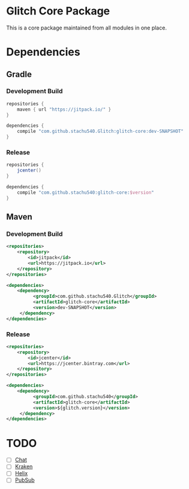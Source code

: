# Glitch Core Package

This is a core package maintained from all modules in one place.

# Dependencies

## Gradle

### Development Build
```groovy
repositories {
    maven { url "https://jitpack.io/" }
}

dependencies {
    compile "com.github.stachu540.Glitch:glitch-core:dev-SNAPSHOT"
}
```

### Release
```groovy
repositories {
    jcenter()
}

dependencies {
    compile "com.github.stachu540:glitch-core:$version"
}
```

## Maven

### Development Build
```xml
<repositories>
    <repository>
        <id>jitpack</id>
        <url>https://jitpack.io</url>
    </repository>
</repositories>

<dependencies>
    <dependency>
          <groupId>com.github.stachu540.Glitch</groupId>
          <artifactId>glitch-core</artifactId>
          <version>dev-SNAPSHOT</version>
     </dependency>
</dependencies>
```


### Release
```xml
<repositories>
    <repository>
        <id>jcenter</id>
        <url>https://jcenter.bintray.com</url>
    </repository>
</repositories>

<dependencies>
    <dependency>
          <groupId>com.github.stachu540</groupId>
          <artifactId>glitch-core</artifactId>
          <version>${glitch.version}</version>
     </dependency>
</dependencies>
```

# TODO

* [ ] [Chat](../chat)
* [ ] [Kraken](../kraken)
* [ ] [Helix](../helix)
* [ ] [PubSub](../pubsub)

